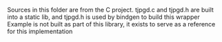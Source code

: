 Sources in this folder are from the C project.
tjpgd.c and tjpgd.h are built into a static lib, and tjpgd.h is used by bindgen to build this wrapper
Example is not built as part of this library, it exists to serve as a reference for this implementation
